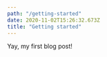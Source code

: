 ```yaml
---
path: "/getting-started"
date: 2020-11-02T15:26:32.673Z
title: "Getting started"
---
```


Yay, my first blog post!